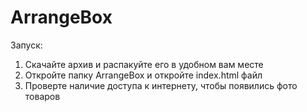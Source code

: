 # ArrangeBox

Запуск:

1. Скачайте архив и распакуйте его в удобном вам месте
2. Откройте папку ArrangeBox и откройте index.html файл
3. Проверте наличие доступа к интернету, чтобы появились фото товаров
